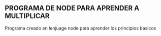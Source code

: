 ## PROGRAMA DE NODE PARA APRENDER A MULTIPLICAR

Programa creado en lenjuage node para aprender los principios basicos